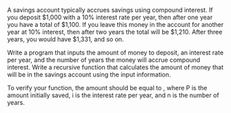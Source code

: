 A savings account typically accrues savings using compound interest. If you deposit $1,000 with a 10% interest rate per year, then after one year you have a total of $1,100. If you leave this money in the account for another year at 10% interest, then after two years the total will be $1,210. After three years, you would have $1,331, and so on.

Write a program that inputs the amount of money to deposit, an interest rate per year, and the number of years the money will accrue compound interest. Write a recursive function that calculates the amount of money that will be in the savings account using the input information.

To verify your function, the amount should be equal to  , where P is the amount initially saved, i is the interest rate per year, and n is the number of years.

